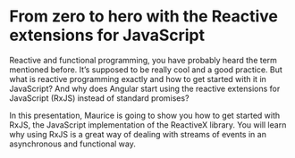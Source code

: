# From zero to hero with the Reactive extensions for JavaScript

Reactive and functional programming, you have probably heard the term mentioned before. It’s supposed to be really cool and a good practice. But what is reactive programming exactly and how to get started with it in JavaScript? And why does Angular start using the reactive extensions for JavaScript (RxJS) instead of standard promises?

In this presentation, Maurice is going to show you how to get started with RxJS, the JavaScript implementation of the ReactiveX library. You will learn why using RxJS is a great way of dealing with streams of events in an asynchronous and functional way.
